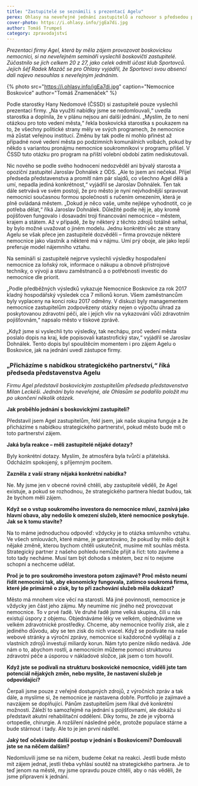 ```yaml
---
title: "Zastupitelé se seznámili s prezentací Agelu"
perex: Ohlasy na neveřejné jednání zastupitelů a rozhovor s předsedou představenstva Agelu
cover-photo: https://i.ohlasy.info/jgEa7di.jpg
author: Tomáš Trumpeš
category: zpravodajství
---
```


*Prezentaci firmy Agel, která by měla zájem provozovat boskovickou nemocnici, si na neveřejném semináři vyslechli boskovičtí zastupitelé. Zúčastnilo se jich celkem 20 z 27, jako celek odmítl účast klub Sportovců. Jejich šéf Radek Mazáč se pro Ohlasy vyjádřil, že Sportovci svou absencí dali najevo nesouhlas s neveřejným jednáním.*

{% photo src="https://i.ohlasy.info/jgEa7di.jpg" caption="Nemocnice Boskovice" author="Tomáš Znamenáček" %}

Podle starostky Hany Nedomové (ČSSD) si zastupitelé pouze vyslechli prezentaci firmy. „Na využití nabídky jsme se nedomlouvali,“ uvedla starostka a doplnila, že v plánu nejsou ani další jednání. „Myslím, že to není otázkou pro toto vedení města,“ řekla boskovická starostka s poukazem na to, že všechny politické strany měly ve svých programech, že nemocnice má zůstat veřejnou institucí. Změnu by tak podle ní mohlo přinést až případné nové vedení města po podzimních komunálních volbách, pokud by někdo s variantou pronájmu nemocnice soukromníkovi v programu přišel. V ČSSD tuto otázku pro program na příští volební období zatím nediskutovali.

Nic nového se podle svého hodnocení nedozvěděl ani bývalý starosta a opoziční zastupitel Jaroslav Dohnálek z ODS. „Ale to jsem ani nečekal. Přijel předseda představenstva a promítl nám pár slajdů, co všechno Agel dělá a umí, nepadla jediná konkrétnost,“ vyjádřil se Jaroslav Dohnálek. Ten tak dále setrvává ve svém postoji, že pro město je nyní nejvhodnější spravovat nemocnici současnou formou společnosti s ručením omezením, která je plně ovládaná městem. „Dokud je něco vaše, umíte nejlépe vyhodnotit, co je potřeba dělat,“ říká Jaroslav Dohnálek. Důležité podle něj je, aby kromě pojišťoven fungovalo i dosavadní trojí financování nemocnice – městem, krajem a státem. Až v případě, že by některý z těchto zdrojů totálně selhal, by bylo možné uvažovat o jiném modelu. Jednu konkrétní věc ze strany Agelu se však přece jen zastupitelé dozvěděli – firma provozuje některé nemocnice jako vlastník a některé má v nájmu. Umí prý oboje, ale jako lepší preferuje model nájemního vztahu.

Na semináři si zastupitelé nejprve vyslechli výsledky hospodaření nemocnice za loňský rok, informace o nákupu a obnově přístrojové techniky, o vývoji a stavu zaměstnanců a o potřebnosti investic do nemocnice dle priorit. 

„Podle předběžných výsledků vykazuje Nemocnice Boskovice za rok 2017 kladný hospodářský výsledek cca 7 milionů korun. Všem zaměstnancům byly vyplaceny na konci roku 2017 odměny. V diskuzi byly managementem nemocnice zastupitelům zodpovězeny otázky nejen o výpočtu úhrad za poskytovanou zdravotní péči, ale i jejich vliv na vykazování vůči zdravotním pojišťovnám,“ napsalo město v tiskové zprávě.

„Když jsme si vyslechli tyto výsledky, tak nechápu, proč vedení města poslalo dopis na kraj, kde popisovali katastrofický stav,“ vyjádřil se Jaroslav Dohnálek. Tento dopis byl spouštěcím momentem i pro zájem Agelu o Boskovice, jak na jednání uvedl zástupce firmy. 

### „Přicházíme s nabídkou strategického partnerství,“ říká předseda představenstva Agelu

*Firmu Agel představil boskovickým zastupitelům předseda představenstva Milan Leckéši. Jednání bylo neveřejné, ale Ohlasům se podařilo položit mu po ukončení několik otázek.*

**Jak proběhlo jednání s boskovickými zastupiteli?**

Představil jsem Agel zastupitelům, řekl jsem, jak naše skupina funguje a že přicházíme s nabídkou strategického partnerství, pokud město bude mít o toto partnerství zájem.

**Jaká byla reakce – měli zastupitelé nějaké dotazy?**

Byly konkrétní dotazy. Myslím, že atmosféra byla tvůrčí a přátelská. Odcházím spokojený, s příjemným pocitem.

**Zazněla z vaší strany nějaká konkrétní nabídka?**

Ne. My jsme jen v obecné rovině chtěli, aby zastupitelé věděli, že Agel existuje, a pokud se rozhodnou, že strategického partnera hledat budou, tak že bychom měli zájem.

**Když se o vstup soukromého investora do nemocnice mluví, zaznívá jako hlavní obava, aby nedošlo k omezení služeb, které nemocnice poskytuje. Jak se k tomu stavíte?**

Na to máme jednoduchou odpověď: vždycky je to otázka smluvního vztahu. Ve všech smlouvách, které máme, je garantováno, že pokud by mělo dojít k nějaké změně, kterou bychom chtěli uskutečnit, musíme mít souhlas města. Strategický partner z našeho pohledu nemůže přijít a říct: toto zavřeme a toto tady necháme. Musí tam být dohoda s městem, bez ní to nejsme schopni a nechceme udělat.

**Proč je to pro soukromého investora potom zajímavé? Proč město neumí řídit nemocnici tak, aby ekonomicky fungovala, zatímco soukromá firma, které jde primárně o zisk, by to při zachování služeb měla dokázat?**

Město má mnohem více věcí na starosti. Má jiné povinnosti, nemocnice je vždycky jen část jeho zájmu. My neumíme nic jiného než provozovat nemocnice. To v prvé řadě. Ve druhé řadě jsme velká skupina, čili u nás existují úspory z objemu. Objednáváme léky ve velkém, objednáváme ve velkém zdravotnické prostředky. Chceme, aby nemocnice tvořily zisk, ale z jediného důvodu, aby se ten zisk do nich vracel. Když se podíváte na naše webové stránky a výroční zprávy, nemocnice si každoročně vydělají a z vlastních zdrojů investují miliardy korun. Nám tyto peníze nikdo nedává. Jde nám o to, abychom rostli, a nemocnicím můžeme pomoci strukturou zdravotní péče a úsporou v nákladové složce, jak jsem o tom hovořil.

**Když jste se podívali na strukturu boskovické nemocnice, viděli jste tam potenciál nějakých změn, nebo myslíte, že nastavení služeb je odpovídající?**

Čerpali jsme pouze z veřejně dostupných zdrojů, z výročních zpráv a tak dále, a myslíme si, že nemocnice je nastavena dobře. Portfolio je zajímavé a navzájem se doplňující. Pánům zastupitelům jsem říkal dvě konkrétní možnosti. Záleží to samozřejmě na jednání s pojišťovnami, ale dokážu si představit akutní rehabilitační oddělení. Díky tomu, že zde je výborná ortopedie, chirurgie. A rozšíření následné péče, protože populace stárne a bude stárnout i tady. Ale to je jen první nástřel.

**Jaký teď očekáváte další postup v jednání s Boskovicemi? Domlouvali jste se na něčem dalším?**

Nedomluvili jsme se na ničem, budeme čekat na reakci. Jestli bude město mít zájem jednat, jestli třeba vyhlásí soutěž na strategického partnera. Je to teď jenom na městě, my jsme opravdu pouze chtěli, aby o nás věděli, že jsme připraveni k jednání.
